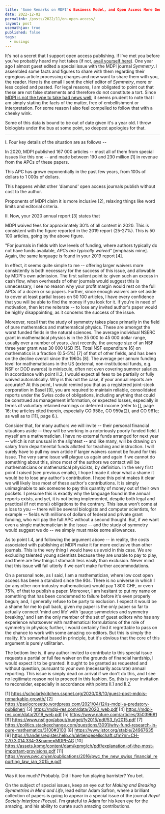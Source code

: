 ```yaml
---
title: 'Some Remarks on MDPI's Business Model, and Open Access More Generally'
date: 2022-12-02
permalink: /posts/2022/11/on-open-access/
layout: post
usemathjax: true
published: false
tags:
  - musings
---
```


It's not a secret that I support open access publishing. If I've met you before you've probably heard my hot takes (if not, [avail yourself here](https://darsakthi.github.io/other/)). One year ago I almost guest edited a special issue with the MDPI journal _Symmetry_. I assembled some facts and figures to share with them regarding their egregious article processing charges and now want to share them with you, the reader. Here is the email I sent the chief editor of _Symmetry_, more or less copied and pasted. For legal reasons, I am obligated to point out that these are not false statements and therefore do not constitute a tort. Since [MDPI is not the type to take bad news well](https://www.chronicle.com/article/publisher-threatens-to-sue-blogger-for-1-billion/), it seems prudent to note that I am simply stating the facts of the matter, free of embellishment or interpretation. For some reason I also feel compelled to follow that with a cheeky wink. 

Some of this data is bound to be out of date given it's a year old. I throw biologists under the bus at some point, so deepest apologies for that.

---

I. Four key details of the situation are as follows --

In 2020, MDPI published 167 000 articles -- most all of them from special issues like this one -- and made between 190 and 230 million [1] in revenue from the APCs of these papers.

This APC has grown exponentially in the past few years, from 100s of dollars to 1 000s of dollars.

This happens whilst other 'diamond' open access journals publish without cost to the author.

Proponents of MDPI claim it is more inclusive [2], relaxing things like word limits and editorial criteria.

II. Now, your 2020 annual report [3] states that 

MDPI waived fees for approximately 30% of all content in 2020. This is consistent with the figure reported in the 2019 report (25-27%). This is 50 100 articles, going by the above figure.

"For journals in fields with low levels of funding, where authors typically do not have funds available, _APCs are typically waived_" [emphasis mine]. Again, the same language is found in your 2019 report [4].

In effect, it seems quite simple to me -- offering larger waivers more consistently is both necessary for the success of this issue, and allowable by MDPI's own admission. The first salient point is: given such an excess in cash flow, when overheads of other journals would suggest this is unnecessary, I see no reason why your profit margin would rest on the full APCs of a dozen or so papers. Further, since enough waivers are set aside to cover at least partial losses on 50 100 articles, I have every confidence that you will be able to find the money if you look for it. If you're in need of motivation, then let me reiterate -- to lose any invited author's paper would be highly disappointing, as it concerns the success of the issue. 

Moreover, recall that the study of symmetry takes place primarily in the field of pure mathematics and mathematical physics. These are amongst the worst funded fields in the natural sciences. The average individual NSERC grant in mathematical physics is in the 35 000 to 45 000 dollar range, usually over a number of years. Just recently, the average size of an NSF three year grant was 30 000 USD [5]. Total NSF expenditure [6] on mathematics is a fraction (0.5-5%) [7] of that of other fields, and has been on the decline overall since the 1960s [8]. The average per annum funding level for mathematicians in the US (external, non-institutional funds, e.g. NSF or DOD awards) is miniscule, often not even covering summer salaries. In accordance with point II.2, I would expect all fees to be partially or fully waived automatically. Why is this not the case, if your annual reports are accurate? At this point, I would remind you that as a registered joint-stock corporation in Basel [9], you are required to maintain reliable, consolidated reports under the Swiss code of obligations, including anything that could be construed as management information, or expected losses, especially in terms of voluntary retained earnings or deferred income (refer to [], page 16; the articles cited therein, especially CO 958c, CO 959a(2), and CO 961c; as well as to [11], page 6.).

Consider that, for many authors we will invite -- their personal financial situations aside -- they will be working in a notoriously poorly funded field. I myself am a mathematician. I have no external funds arranged for next year -- which is not unusual in the slightest -- and like many, will be drawing on salary from departmental funds allotted for teaching and instruction. I will surely have to pull my own article if larger waivers cannot be found for this issue. The very same issue will plague us again and again if we cannot do something about this, since most of the authors we contact will be mathematicians or mathematical physicists, by definition. In the very first point I raised (see previous emails), I hope I made it clear what a shame it would be to lose any author's contribution. I hope this point makes it clear we will likely lose most of these author's contributions. It is simply unimaginable to ask someone to pay this quantity of money out of  their own pockets. I presume this is exactly why the language found in the annual reports exists, and yet, it is not being implemented, despite both legal and practical (if not moral) obligations to the contrary. This issue won't come at a loss to you -- there will be several biologists and computer scientists, for example -- fields with millions of dollars of federal and private grant funding, who will pay the full APC without a second thought. But, if we want even a single mathematician in the issue -- and the study of symmetry would suggest we do -- we simply must make some allowances.

As to point I.4, and following the argument above -- in reality, the costs associated with publishing at MDPI make it far more exclusive than other journals. This is the very thing I would have us avoid in this case. We are excluding talented young scientists because they are unable to pay to play, and there are few things I stomach less easily than exclusion. Never mind that this issue will fail utterly if we can't make further accommodations. 

On a personal note, as I said, I am a mathematician, where low cost open access has been a standard since the 90s. There is no universe in which I (or any other non-industry mathematician) would pay 1 800 CHF, or even 75%, of that to publish a paper. Moreover, I am hesitant to put my name on something that has been condemned to failure before it's even properly begun; and, I generally refuse to be party to exclusion. I expect it would be a shame for me to pull back, given my paper is the only paper so far to actually connect 'mind and life' with 'gauge symmetries and symmetry breaking,' and I am the only member of the set of guest editors who has any experience whatsoever with mathematical formulations of the role of symmetry in physics; further, I would certainly find it regrettable to pass on the chance to work with some amazing co-editors. But this is simply the reality. It's somewhat based in principle, but it's obvious that the core of this argument is purely utilitarian.

The bottom line is, if any author invited to contribute to this special issue requests a partial or full fee waiver on the grounds of financial hardship, I would expect it to be granted. It ought to be granted as requested and without question, pursuant to your own (necessarily accurate) annual reporting. This issue is simply dead on arrival if we don't do this, and I see no legitimate reason not to proceed in this fashion. So, this is your invitation to reconsider, especially in accordance with points II.1 and II.2.

[1] https://scholarlykitchen.sspnet.org/2020/08/10/guest-post-mdpis-remarkable-growth/
[2] https://paolocrosetto.wordpress.com/2021/04/12/is-mdpi-a-predatory-publisher/
[3] https://mdpi-res.com/data/2020_web.pdf
[4] https://mdpi-res.com/data/2019_web.pdf
[5] https://www.nature.com/articles/35039681
[6] https://www.nsf.gov/about/budget/fy2015/pdf/53_fy2015.pdf
[7] https://politics.stackexchange.com/questions/3091/why-fund-research-in-pure-mathematics/3100#3100
[8] https://www.jstor.org/stable/24967635
[9] https://handelsregister.help.ch/aktiengesellschaft.cfm?nr=CH-270.3.014.334-3&name=MDPI-AG
[10] https://assets.kpmg/content/dam/kpmg/ch/pdf/explanation-of-the-most-important-provisions.pdf
[11] https://www.pwc.ch/en/publications/2016/pwc_the_new_swiss_financial_reporting_law_jan_2015_e.pdf

---

Was it too much? Probably. Did I have fun playing barrister? You bet.

On the subject of special issues, keep an eye out for _Making and Breaking Symmetries in Mind and Life_, lead editor Adam Safron, where a brilliant collection of papers is going to appear in a special issue of the journal _Royal Society Interface (Focus)_. I'm grateful to Adam for his keen eye for the amazing, and his ability to curate such amazing contributions.
